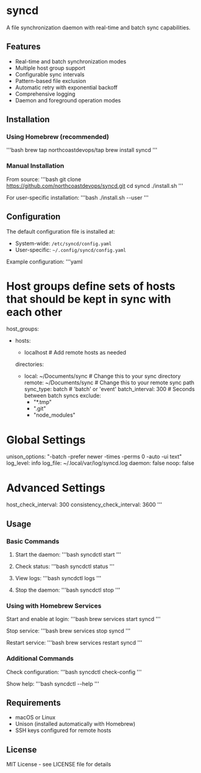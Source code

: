 # syncd

A file synchronization daemon with real-time and batch sync capabilities.

## Features

- Real-time and batch synchronization modes
- Multiple host group support
- Configurable sync intervals
- Pattern-based file exclusion
- Automatic retry with exponential backoff
- Comprehensive logging
- Daemon and foreground operation modes

## Installation

### Using Homebrew (recommended)

'''bash
brew tap northcoastdevops/tap
brew install syncd
'''

### Manual Installation

From source:
'''bash
git clone https://github.com/northcoastdevops/syncd.git
cd syncd
./install.sh
'''

For user-specific installation:
'''bash
./install.sh --user
'''

## Configuration

The default configuration file is installed at:
- System-wide: `/etc/syncd/config.yaml`
- User-specific: `~/.config/syncd/config.yaml`

Example configuration:
'''yaml
# Host groups define sets of hosts that should be kept in sync with each other
host_groups:
  - hosts:
      - localhost  # Add remote hosts as needed

    directories:
      - local: ~/Documents/sync   # Change this to your sync directory
        remote: ~/Documents/sync  # Change this to your remote sync path
        sync_type: batch         # 'batch' or 'event'
        batch_interval: 300      # Seconds between batch syncs
        exclude:
          - "*.tmp"
          - ".git"
          - "node_modules"

# Global Settings
unison_options: "-batch -prefer newer -times -perms 0 -auto -ui text"
log_level: info
log_file: ~/.local/var/log/syncd.log
daemon: false
noop: false

# Advanced Settings
host_check_interval: 300
consistency_check_interval: 3600
'''

## Usage

### Basic Commands

1. Start the daemon:
   '''bash
   syncdctl start
   '''

2. Check status:
   '''bash
   syncdctl status
   '''

3. View logs:
   '''bash
   syncdctl logs
   '''

4. Stop the daemon:
   '''bash
   syncdctl stop
   '''

### Using with Homebrew Services

Start and enable at login:
'''bash
brew services start syncd
'''

Stop service:
'''bash
brew services stop syncd
'''

Restart service:
'''bash
brew services restart syncd
'''

### Additional Commands

Check configuration:
'''bash
syncdctl check-config
'''

Show help:
'''bash
syncdctl --help
'''

## Requirements

- macOS or Linux
- Unison (installed automatically with Homebrew)
- SSH keys configured for remote hosts

## License

MIT License - see LICENSE file for details 